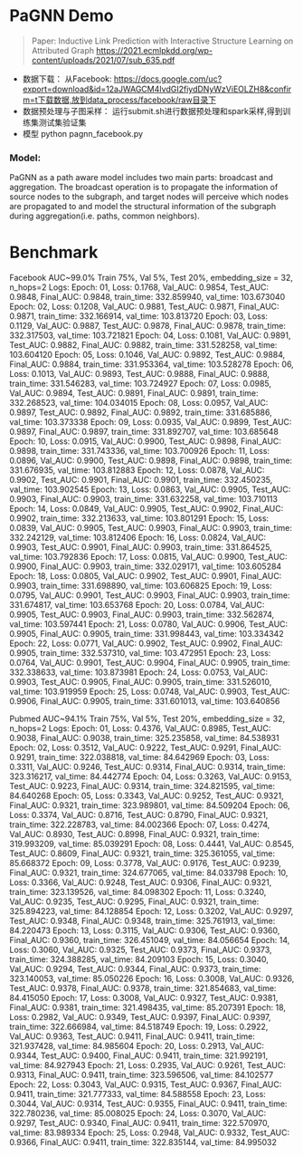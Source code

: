 # PaGNN Demo

> Paper: Inductive Link Prediction with Interactive Structure Learning on Attributed Graph
https://2021.ecmlpkdd.org/wp-content/uploads/2021/07/sub_635.pdf

* 数据下载：
    从Facebook: https://docs.google.com/uc?export=download&id=12aJWAGCM4IvdGI2fiydDNyWzViEOLZH8&confirm=t下载数据,放到data_process/facebook/raw目录下
* 数据预处理与子图采样：
    运行submit.sh进行数据预处理和spark采样,得到训练集测试集验证集
* 模型
    python pagnn_facebook.py

### Model:

PaGNN as a path aware model includes two main parts: broadcast and aggregation. The broadcast operation is to propagate
the information of source nodes to the subgraph, and target nodes will perceive which nodes are propagated to and model
the structural information of the subgraph during aggregation(i.e. paths, common neighbors).

# Benchmark

Facebook AUC~99.0%
Train 75%, Val 5%, Test 20%, embedding_size = 32, n_hops=2
Logs:
Epoch: 01, Loss: 0.1768, Val_AUC: 0.9854, Test_AUC: 0.9848, Final_AUC: 0.9848, train_time: 332.859940, val_time:
103.673040
Epoch: 02, Loss: 0.1208, Val_AUC: 0.9881, Test_AUC: 0.9871, Final_AUC: 0.9871, train_time: 332.166914, val_time:
103.813720
Epoch: 03, Loss: 0.1129, Val_AUC: 0.9887, Test_AUC: 0.9878, Final_AUC: 0.9878, train_time: 332.317503, val_time:
103.721821
Epoch: 04, Loss: 0.1081, Val_AUC: 0.9891, Test_AUC: 0.9882, Final_AUC: 0.9882, train_time: 331.528258, val_time:
103.604120
Epoch: 05, Loss: 0.1046, Val_AUC: 0.9892, Test_AUC: 0.9884, Final_AUC: 0.9884, train_time: 331.953364, val_time:
103.528278
Epoch: 06, Loss: 0.1013, Val_AUC: 0.9893, Test_AUC: 0.9888, Final_AUC: 0.9888, train_time: 331.546283, val_time:
103.724927
Epoch: 07, Loss: 0.0985, Val_AUC: 0.9894, Test_AUC: 0.9891, Final_AUC: 0.9891, train_time: 332.268523, val_time:
104.034015
Epoch: 08, Loss: 0.0957, Val_AUC: 0.9897, Test_AUC: 0.9892, Final_AUC: 0.9892, train_time: 331.685886, val_time:
103.373338
Epoch: 09, Loss: 0.0935, Val_AUC: 0.9899, Test_AUC: 0.9897, Final_AUC: 0.9897, train_time: 331.892707, val_time:
103.685648
Epoch: 10, Loss: 0.0915, Val_AUC: 0.9900, Test_AUC: 0.9898, Final_AUC: 0.9898, train_time: 331.743336, val_time:
103.700926
Epoch: 11, Loss: 0.0896, Val_AUC: 0.9900, Test_AUC: 0.9898, Final_AUC: 0.9898, train_time: 331.676935, val_time:
103.812883
Epoch: 12, Loss: 0.0878, Val_AUC: 0.9902, Test_AUC: 0.9901, Final_AUC: 0.9901, train_time: 332.450235, val_time:
103.902545
Epoch: 13, Loss: 0.0863, Val_AUC: 0.9905, Test_AUC: 0.9903, Final_AUC: 0.9903, train_time: 331.632258, val_time:
103.710113
Epoch: 14, Loss: 0.0849, Val_AUC: 0.9905, Test_AUC: 0.9902, Final_AUC: 0.9902, train_time: 332.213633, val_time:
103.801291
Epoch: 15, Loss: 0.0839, Val_AUC: 0.9905, Test_AUC: 0.9903, Final_AUC: 0.9903, train_time: 332.242129, val_time:
103.812406
Epoch: 16, Loss: 0.0824, Val_AUC: 0.9903, Test_AUC: 0.9901, Final_AUC: 0.9903, train_time: 331.864525, val_time:
103.792836
Epoch: 17, Loss: 0.0815, Val_AUC: 0.9900, Test_AUC: 0.9900, Final_AUC: 0.9903, train_time: 332.029171, val_time:
103.605284
Epoch: 18, Loss: 0.0805, Val_AUC: 0.9902, Test_AUC: 0.9901, Final_AUC: 0.9903, train_time: 331.698890, val_time:
103.606825
Epoch: 19, Loss: 0.0795, Val_AUC: 0.9901, Test_AUC: 0.9903, Final_AUC: 0.9903, train_time: 331.674817, val_time:
103.653768
Epoch: 20, Loss: 0.0784, Val_AUC: 0.9905, Test_AUC: 0.9903, Final_AUC: 0.9903, train_time: 332.562874, val_time:
103.597441
Epoch: 21, Loss: 0.0780, Val_AUC: 0.9906, Test_AUC: 0.9905, Final_AUC: 0.9905, train_time: 331.998443, val_time:
103.334342
Epoch: 22, Loss: 0.0771, Val_AUC: 0.9902, Test_AUC: 0.9902, Final_AUC: 0.9905, train_time: 332.537310, val_time:
103.472951
Epoch: 23, Loss: 0.0764, Val_AUC: 0.9901, Test_AUC: 0.9904, Final_AUC: 0.9905, train_time: 332.338633, val_time:
103.873981
Epoch: 24, Loss: 0.0753, Val_AUC: 0.9903, Test_AUC: 0.9905, Final_AUC: 0.9905, train_time: 331.526010, val_time:
103.919959
Epoch: 25, Loss: 0.0748, Val_AUC: 0.9903, Test_AUC: 0.9906, Final_AUC: 0.9905, train_time: 331.601013, val_time:
103.640856

Pubmed AUC~94.1%
Train 75%, Val 5%, Test 20%, embedding_size = 32, n_hops=2
Logs:
Epoch: 01, Loss: 0.4376, Val_AUC: 0.8985, Test_AUC: 0.9038, Final_AUC: 0.9038, train_time: 325.235858, val_time:
84.538931
Epoch: 02, Loss: 0.3512, Val_AUC: 0.9222, Test_AUC: 0.9291, Final_AUC: 0.9291, train_time: 322.038818, val_time:
84.642969
Epoch: 03, Loss: 0.3311, Val_AUC: 0.9246, Test_AUC: 0.9314, Final_AUC: 0.9314, train_time: 323.316217, val_time:
84.442774
Epoch: 04, Loss: 0.3263, Val_AUC: 0.9153, Test_AUC: 0.9223, Final_AUC: 0.9314, train_time: 324.821595, val_time:
84.640268
Epoch: 05, Loss: 0.3343, Val_AUC: 0.9252, Test_AUC: 0.9321, Final_AUC: 0.9321, train_time: 323.989801, val_time:
84.509204
Epoch: 06, Loss: 0.3374, Val_AUC: 0.8716, Test_AUC: 0.8790, Final_AUC: 0.9321, train_time: 322.228783, val_time:
84.002366
Epoch: 07, Loss: 0.4274, Val_AUC: 0.8930, Test_AUC: 0.8998, Final_AUC: 0.9321, train_time: 319.993209, val_time:
85.039291
Epoch: 08, Loss: 0.4441, Val_AUC: 0.8545, Test_AUC: 0.8609, Final_AUC: 0.9321, train_time: 325.361055, val_time:
85.668372
Epoch: 09, Loss: 0.3778, Val_AUC: 0.9176, Test_AUC: 0.9239, Final_AUC: 0.9321, train_time: 324.677065, val_time:
84.033798
Epoch: 10, Loss: 0.3366, Val_AUC: 0.9248, Test_AUC: 0.9306, Final_AUC: 0.9321, train_time: 323.139526, val_time:
84.098302
Epoch: 11, Loss: 0.3240, Val_AUC: 0.9235, Test_AUC: 0.9295, Final_AUC: 0.9321, train_time: 325.894223, val_time:
84.128854
Epoch: 12, Loss: 0.3202, Val_AUC: 0.9297, Test_AUC: 0.9348, Final_AUC: 0.9348, train_time: 325.761913, val_time:
84.220473
Epoch: 13, Loss: 0.3115, Val_AUC: 0.9306, Test_AUC: 0.9360, Final_AUC: 0.9360, train_time: 326.451049, val_time:
84.056654
Epoch: 14, Loss: 0.3060, Val_AUC: 0.9325, Test_AUC: 0.9373, Final_AUC: 0.9373, train_time: 324.388285, val_time:
84.209103
Epoch: 15, Loss: 0.3040, Val_AUC: 0.9294, Test_AUC: 0.9344, Final_AUC: 0.9373, train_time: 323.140053, val_time:
85.050226
Epoch: 16, Loss: 0.3008, Val_AUC: 0.9326, Test_AUC: 0.9378, Final_AUC: 0.9378, train_time: 321.854683, val_time:
84.415050
Epoch: 17, Loss: 0.3008, Val_AUC: 0.9327, Test_AUC: 0.9381, Final_AUC: 0.9381, train_time: 321.498435, val_time:
85.207391
Epoch: 18, Loss: 0.2982, Val_AUC: 0.9349, Test_AUC: 0.9397, Final_AUC: 0.9397, train_time: 322.666984, val_time:
84.518749
Epoch: 19, Loss: 0.2922, Val_AUC: 0.9363, Test_AUC: 0.9411, Final_AUC: 0.9411, train_time: 321.937428, val_time:
84.985604
Epoch: 20, Loss: 0.2913, Val_AUC: 0.9344, Test_AUC: 0.9400, Final_AUC: 0.9411, train_time: 321.992191, val_time:
84.927943
Epoch: 21, Loss: 0.2935, Val_AUC: 0.9261, Test_AUC: 0.9313, Final_AUC: 0.9411, train_time: 323.596506, val_time:
84.102577
Epoch: 22, Loss: 0.3043, Val_AUC: 0.9315, Test_AUC: 0.9367, Final_AUC: 0.9411, train_time: 321.777333, val_time:
84.588558
Epoch: 23, Loss: 0.3044, Val_AUC: 0.9314, Test_AUC: 0.9355, Final_AUC: 0.9411, train_time: 322.780236, val_time:
85.008025
Epoch: 24, Loss: 0.3070, Val_AUC: 0.9297, Test_AUC: 0.9340, Final_AUC: 0.9411, train_time: 322.570970, val_time:
83.989334
Epoch: 25, Loss: 0.2948, Val_AUC: 0.9332, Test_AUC: 0.9366, Final_AUC: 0.9411, train_time: 322.835144, val_time:
84.995032
